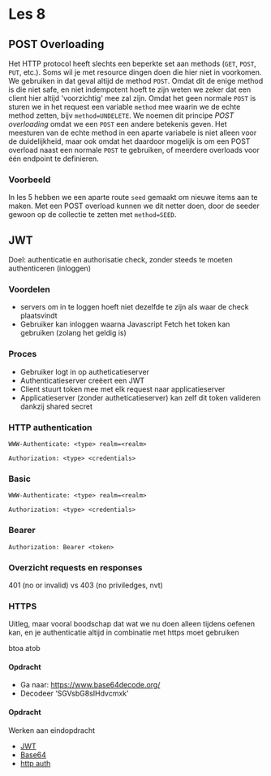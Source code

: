 # Les 8

## POST Overloading

Het HTTP protocol heeft slechts een beperkte set aan methods (`GET`, `POST`, `PUT`, etc.). Soms wil je met resource
dingen doen die hier niet in voorkomen. We gebruiken in dat geval altijd de method `POST`. Omdat dit de enige method is
die niet safe, en niet indempotent hoeft te zijn weten we zeker dat een client hier altijd 'voorzichtig' mee zal zijn.
Omdat het geen normale `POST` is sturen we in het request een variable `method` mee waarin we de echte method zetten,
bijv `method=UNDELETE`.
We noemen dit principe *POST overloading* omdat we een `POST` een andere betekenis geven.
Het meesturen van de echte method in een aparte variabele is niet alleen voor de duidelijkheid, maar ook omdat het
daardoor mogelijk is om een POST overload naast een normale `POST` te gebruiken, of meerdere overloads voor één endpoint
te definieren.

### Voorbeeld

In les 5 hebben we een aparte route `seed` gemaakt om nieuwe items aan te maken. Met een POST overload kunnen we dit
netter doen, door de seeder gewoon op de collectie te zetten met `method=SEED`.

## JWT

Doel: authenticatie en authorisatie check, zonder steeds te moeten authenticeren (inloggen)

### Voordelen

- servers om in te loggen hoeft niet dezelfde te zijn als waar de check plaatsvindt
- Gebruiker kan inloggen waarna Javascript Fetch het token kan gebruiken (zolang het geldig is)

### Proces

- Gebruiker logt in op autheticatieserver
- Authenticatieserver creëert een JWT
- Client stuurt token mee met elk request naar applicatieserver
- Applicatieserver (zonder autheticatieserver) kan zelf dit token valideren dankzij shared secret

### HTTP authentication

```
WWW-Authenticate: <type> realm=<realm>
```

```
Authorization: <type> <credentials>
```

<!--
Uitzoeken: proxy-auth
-->

### Basic

```
WWW-Authenticate: <type> realm=<realm>
```

```
Authorization: <type> <credentials>
```

### Bearer

```
Authorization: Bearer <token>
```

### Overzicht requests en responses

401 (no or invalid) vs 403 (no priviledges, nvt)

### HTTPS

Uitleg, maar vooral boodschap dat wat we nu doen alleen tijdens oefenen kan, en je authenticatie altijd in combinatie
met https moet gebruiken

btoa atob

#### Opdracht

* Ga naar: https://www.base64decode.org/
* Decodeer ‘SGVsbG8sIHdvcmxk’

#### Opdracht

Werken aan eindopdracht

* [JWT](https://jwt.io)
* [Base64](https://www.base64encode.org)
* [http auth](https://developer.mozilla.org/en-US/docs/Web/HTTP/Authentication)
